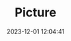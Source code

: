 ---
weight: 1
images:
- /images/edited/105.jpeg
title: Picture
date: 2023-12-01 12:04:41
tags: [luminar neo,work,24-70mm F2.8 DG DN | Art 019,ILCE-7M3,42.1,dog,bird]
---